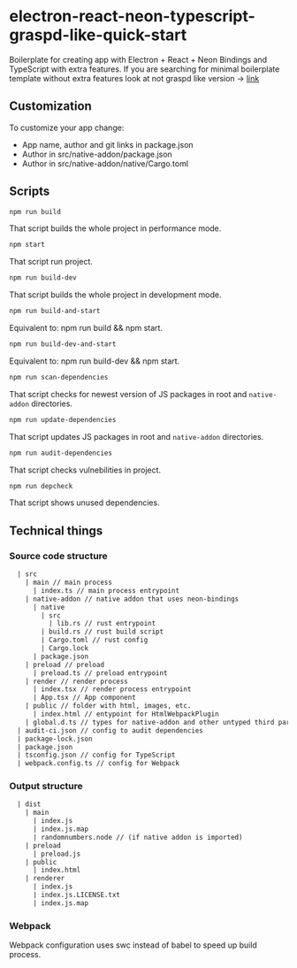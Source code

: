 # electron-react-neon-typescript-graspd-like-quick-start

Boilerplate for creating app with Electron + React + Neon Bindings and TypeScript with extra features. If you are searching for minimal boilerplate template without extra features look at not graspd like version -> [link](https://github.com/graspd/electron-react-neon-typescript-quick-start)

## Customization

To customize your app change:

- App name, author and git links in package.json
- Author in src/native-addon/package.json
- Author in src/native-addon/native/Cargo.toml

## Scripts

```sh
npm run build
```

That script builds the whole project in performance mode.

```sh
npm start
```

That script run project.

```sh
npm run build-dev
```

That script builds the whole project in development mode.

```sh
npm run build-and-start
```

Equivalent to: npm run build && npm start.

```sh
npm run build-dev-and-start
```

Equivalent to: npm run build-dev && npm start.

```sh
npm run scan-dependencies
```

That script checks for newest version of JS packages in root and `native-addon` directories.

```sh
npm run update-dependencies
```

That script updates JS packages in root and `native-addon` directories.

```sh
npm run audit-dependencies
```

That script checks vulnebilities in project.

```sh
npm run depcheck
```

That script shows unused dependencies.

## Technical things

### Source code structure

```txt
  | src
    | main // main process
      | index.ts // main process entrypoint
    | native-addon // native addon that uses neon-bindings
      | native
        | src
          | lib.rs // rust entrypoint
        | build.rs // rust build script
        | Cargo.toml // rust config
        | Cargo.lock
      | package.json
    | preload // preload
      | preload.ts // preload entrypoint
    | render // render process
      | index.tsx // render process entrypoint
      | App.tsx // App component
    | public // folder with html, images, etc.
      | index.html // entypoint for HtmlWebpackPlugin
    | global.d.ts // types for native-addon and other untyped third party libraries
  | audit-ci.json // config to audit dependencies
  | package-lock.json
  | package.json
  | tsconfig.json // config for TypeScript
  | webpack.config.ts // config for Webpack
```

### Output structure

```txt
  | dist
    | main
      | index.js
      | index.js.map
      | randomnumbers.node // (if native addon is imported)
    | preload
      | preload.js
    | public
      | index.html
    | renderer
      | index.js
      | index.js.LICENSE.txt
      | index.js.map
```

### Webpack

Webpack configuration uses swc instead of babel to speed up build process.

